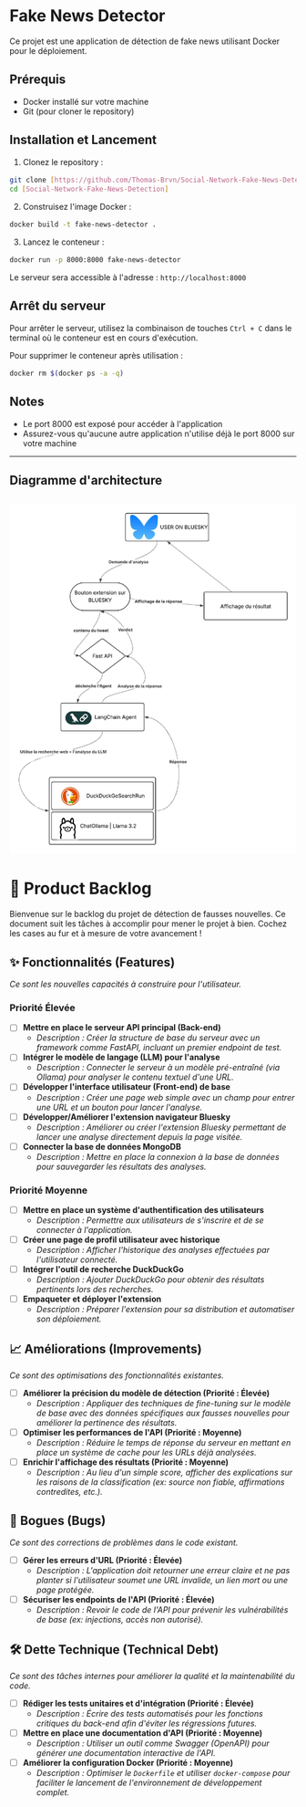 # Fake News Detector

Ce projet est une application de détection de fake news utilisant Docker pour le déploiement.

## Prérequis

- Docker installé sur votre machine
- Git (pour cloner le repository)

## Installation et Lancement

1. Clonez le repository :
```bash
git clone [https://github.com/Thomas-Brvn/Social-Network-Fake-News-Detection.git]
cd [Social-Network-Fake-News-Detection]
```

2. Construisez l'image Docker :
```bash
docker build -t fake-news-detector .
```

3. Lancez le conteneur :
```bash
docker run -p 8000:8000 fake-news-detector
```

Le serveur sera accessible à l'adresse : `http://localhost:8000`

## Arrêt du serveur

Pour arrêter le serveur, utilisez la combinaison de touches `Ctrl + C` dans le terminal où le conteneur est en cours d'exécution.

Pour supprimer le conteneur après utilisation :
```bash
docker rm $(docker ps -a -q)
```

## Notes

- Le port 8000 est exposé pour accéder à l'application
- Assurez-vous qu'aucune autre application n'utilise déjà le port 8000 sur votre machine

----------------------------------------------------------------------------------------------
## Diagramme d'architecture

![Diagramme d'architecture](./diagramme_projet.jpeg)
----------------------------------------------------------------------------------------------

# 🚀 Product Backlog

Bienvenue sur le backlog du projet de détection de fausses nouvelles. Ce document suit les tâches à accomplir pour mener le projet à bien. Cochez les cases au fur et à mesure de votre avancement !


## ✨ Fonctionnalités (Features)
*Ce sont les nouvelles capacités à construire pour l'utilisateur.*

### Priorité Élevée
- [ ] **Mettre en place le serveur API principal (Back-end)**
  - *Description : Créer la structure de base du serveur avec un framework comme FastAPI, incluant un premier endpoint de test.*
- [ ] **Intégrer le modèle de langage (LLM) pour l'analyse**
  - *Description : Connecter le serveur à un modèle pré-entraîné (via Ollama) pour analyser le contenu textuel d'une URL.*
- [ ] **Développer l'interface utilisateur (Front-end) de base**
  - *Description : Créer une page web simple avec un champ pour entrer une URL et un bouton pour lancer l'analyse.*
- [ ] **Développer/Améliorer l'extension navigateur Bluesky**
  - *Description : Améliorer ou créer l'extension Bluesky permettant de lancer une analyse directement depuis la page visitée.*
- [ ] **Connecter la base de données MongoDB**
  - *Description : Mettre en place la connexion à la base de données pour sauvegarder les résultats des analyses.*

### Priorité Moyenne
- [ ] **Mettre en place un système d'authentification des utilisateurs**
  - *Description : Permettre aux utilisateurs de s'inscrire et de se connecter à l'application.*
- [ ] **Créer une page de profil utilisateur avec historique**
  - *Description : Afficher l'historique des analyses effectuées par l'utilisateur connecté.*
- [ ] **Intégrer l'outil de recherche DuckDuckGo**
  - *Description : Ajouter DuckDuckGo pour obtenir des résultats pertinents lors des recherches.*
- [ ] **Empaqueter et déployer l'extension**
  - *Description : Préparer l'extension pour sa distribution et automatiser son déploiement.*

## 📈 Améliorations (Improvements)
*Ce sont des optimisations des fonctionnalités existantes.*

- [ ] **Améliorer la précision du modèle de détection (Priorité : Élevée)**
  - *Description : Appliquer des techniques de fine-tuning sur le modèle de base avec des données spécifiques aux fausses nouvelles pour améliorer la pertinence des résultats.*
- [ ] **Optimiser les performances de l'API (Priorité : Moyenne)**
  - *Description : Réduire le temps de réponse du serveur en mettant en place un système de cache pour les URLs déjà analysées.*
- [ ] **Enrichir l'affichage des résultats (Priorité : Moyenne)**
  - *Description : Au lieu d'un simple score, afficher des explications sur les raisons de la classification (ex: source non fiable, affirmations contredites, etc.).*

## 🐞 Bogues (Bugs)
*Ce sont des corrections de problèmes dans le code existant.*

- [ ] **Gérer les erreurs d'URL (Priorité : Élevée)**
  - *Description : L'application doit retourner une erreur claire et ne pas planter si l'utilisateur soumet une URL invalide, un lien mort ou une page protégée.*
- [ ] **Sécuriser les endpoints de l'API (Priorité : Élevée)**
  - *Description : Revoir le code de l'API pour prévenir les vulnérabilités de base (ex: injections, accès non autorisé).*

## 🛠️ Dette Technique (Technical Debt)
*Ce sont des tâches internes pour améliorer la qualité et la maintenabilité du code.*

- [ ] **Rédiger les tests unitaires et d'intégration (Priorité : Élevée)**
  - *Description : Écrire des tests automatisés pour les fonctions critiques du back-end afin d'éviter les régressions futures.*
- [ ] **Mettre en place une documentation d'API (Priorité : Moyenne)**
  - *Description : Utiliser un outil comme Swagger (OpenAPI) pour générer une documentation interactive de l'API.*
- [ ] **Améliorer la configuration Docker (Priorité : Moyenne)**
  - *Description : Optimiser le `Dockerfile` et utiliser `docker-compose` pour faciliter le lancement de l'environnement de développement complet.*
